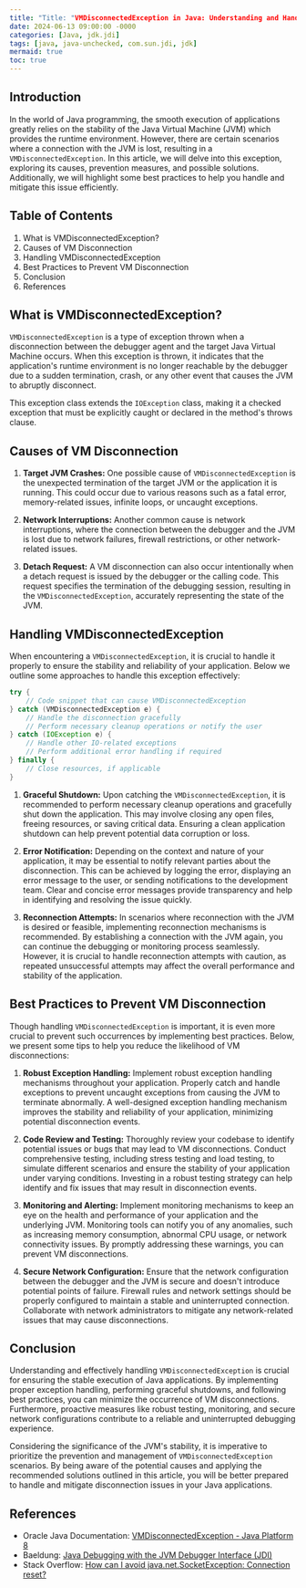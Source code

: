 ```yaml
---
title: "Title: "VMDisconnectedException in Java: Understanding and Handling the Disconnection of a Java Virtual Machine""
date: 2024-06-13 09:00:00 -0000
categories: [Java, jdk.jdi]
tags: [java, java-unchecked, com.sun.jdi, jdk]
mermaid: true
toc: true
---
```



## Introduction

In the world of Java programming, the smooth execution of applications greatly relies on the stability of the Java Virtual Machine (JVM) which provides the runtime environment. However, there are certain scenarios where a connection with the JVM is lost, resulting in a `VMDisconnectedException`. In this article, we will delve into this exception, exploring its causes, prevention measures, and possible solutions. Additionally, we will highlight some best practices to help you handle and mitigate this issue efficiently.

## Table of Contents
1. What is VMDisconnectedException?
2. Causes of VM Disconnection
3. Handling VMDisconnectedException
4. Best Practices to Prevent VM Disconnection
5. Conclusion
6. References

## What is VMDisconnectedException?

`VMDisconnectedException` is a type of exception thrown when a disconnection between the debugger agent and the target Java Virtual Machine occurs. When this exception is thrown, it indicates that the application's runtime environment is no longer reachable by the debugger due to a sudden termination, crash, or any other event that causes the JVM to abruptly disconnect.

This exception class extends the `IOException` class, making it a checked exception that must be explicitly caught or declared in the method's throws clause.

## Causes of VM Disconnection

1. **Target JVM Crashes:** One possible cause of `VMDisconnectedException` is the unexpected termination of the target JVM or the application it is running. This could occur due to various reasons such as a fatal error, memory-related issues, infinite loops, or uncaught exceptions.

2. **Network Interruptions:** Another common cause is network interruptions, where the connection between the debugger and the JVM is lost due to network failures, firewall restrictions, or other network-related issues.

3. **Detach Request:** A VM disconnection can also occur intentionally when a detach request is issued by the debugger or the calling code. This request specifies the termination of the debugging session, resulting in the `VMDisconnectedException`, accurately representing the state of the JVM.

## Handling VMDisconnectedException

When encountering a `VMDisconnectedException`, it is crucial to handle it properly to ensure the stability and reliability of your application. Below we outline some approaches to handle this exception effectively:

```java
try {
    // Code snippet that can cause VMDisconnectedException
} catch (VMDisconnectedException e) {
    // Handle the disconnection gracefully
    // Perform necessary cleanup operations or notify the user
} catch (IOException e) {
    // Handle other IO-related exceptions
    // Perform additional error handling if required
} finally {
    // Close resources, if applicable
}
```

1. **Graceful Shutdown:** Upon catching the `VMDisconnectedException`, it is recommended to perform necessary cleanup operations and gracefully shut down the application. This may involve closing any open files, freeing resources, or saving critical data. Ensuring a clean application shutdown can help prevent potential data corruption or loss.

2. **Error Notification:** Depending on the context and nature of your application, it may be essential to notify relevant parties about the disconnection. This can be achieved by logging the error, displaying an error message to the user, or sending notifications to the development team. Clear and concise error messages provide transparency and help in identifying and resolving the issue quickly.

3. **Reconnection Attempts:** In scenarios where reconnection with the JVM is desired or feasible, implementing reconnection mechanisms is recommended. By establishing a connection with the JVM again, you can continue the debugging or monitoring process seamlessly. However, it is crucial to handle reconnection attempts with caution, as repeated unsuccessful attempts may affect the overall performance and stability of the application.

## Best Practices to Prevent VM Disconnection

Though handling `VMDisconnectedException` is important, it is even more crucial to prevent such occurrences by implementing best practices. Below, we present some tips to help you reduce the likelihood of VM disconnections:

1. **Robust Exception Handling:** Implement robust exception handling mechanisms throughout your application. Properly catch and handle exceptions to prevent uncaught exceptions from causing the JVM to terminate abnormally. A well-designed exception handling mechanism improves the stability and reliability of your application, minimizing potential disconnection events.

2. **Code Review and Testing:** Thoroughly review your codebase to identify potential issues or bugs that may lead to VM disconnections. Conduct comprehensive testing, including stress testing and load testing, to simulate different scenarios and ensure the stability of your application under varying conditions. Investing in a robust testing strategy can help identify and fix issues that may result in disconnection events.

3. **Monitoring and Alerting:** Implement monitoring mechanisms to keep an eye on the health and performance of your application and the underlying JVM. Monitoring tools can notify you of any anomalies, such as increasing memory consumption, abnormal CPU usage, or network connectivity issues. By promptly addressing these warnings, you can prevent VM disconnections.

4. **Secure Network Configuration:** Ensure that the network configuration between the debugger and the JVM is secure and doesn't introduce potential points of failure. Firewall rules and network settings should be properly configured to maintain a stable and uninterrupted connection. Collaborate with network administrators to mitigate any network-related issues that may cause disconnections.

## Conclusion

Understanding and effectively handling `VMDisconnectedException` is crucial for ensuring the stable execution of Java applications. By implementing proper exception handling, performing graceful shutdowns, and following best practices, you can minimize the occurrence of VM disconnections. Furthermore, proactive measures like robust testing, monitoring, and secure network configurations contribute to a reliable and uninterrupted debugging experience.

Considering the significance of the JVM's stability, it is imperative to prioritize the prevention and management of `VMDisconnectedException` scenarios. By being aware of the potential causes and applying the recommended solutions outlined in this article, you will be better prepared to handle and mitigate disconnection issues in your Java applications.

## References

- Oracle Java Documentation: [VMDisconnectedException - Java Platform 8](https://docs.oracle.com/javase/8/docs/jdk/api/jpda/jdi/com/sun/jdi/VMDisconnectedException.html)
- Baeldung: [Java Debugging with the JVM Debugger Interface (JDI)](https://www.baeldung.com/java-debugging-jvm-debugger-interface)
- Stack Overflow: [How can I avoid java.net.SocketException: Connection reset?](https://stackoverflow.com/questions/13635910/how-can-i-avoid-java-net-socketexception-connection-reset)